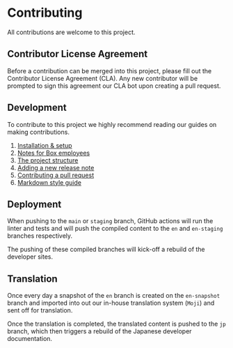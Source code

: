 # Contributing

All contributions are welcome to this project.

## Contributor License Agreement

Before a contribution can be merged into this project, please fill out the
Contributor License Agreement (CLA). Any new contributor will be prompted to
sign this agreement our CLA bot upon creating a pull request.

## Development

To contribute to this project we highly recommend reading our guides on
making contributions.

1. [Installation & setup](./docs/index.md)
1. [Notes for Box employees](./docs/boxers.md)
1. [The project structure](./docs/structure.md)
1. [Adding a new release note](./docs/add-release-note.md)
1. [Contributing a pull request](./docs/pull-request.md)
1. [Markdown style guide](./docs/markdown.md)

## Deployment

When pushing to the `main` or `staging` branch, GitHub actions will run the
linter and tests and will push the compiled content to the `en` and
`en-staging` branches respectively.

The pushing of these compiled branches will kick-off a rebuild of the developer
sites.

## Translation

Once every day a snapshot of the `en` branch is created on the
`en-snapshot` branch and imported into out our in-house translation system
(`Moji`) and sent off for translation.

Once the translation is completed, the translated content is pushed to the `jp`
branch, which then triggers a rebuild of the Japanese developer documentation.
